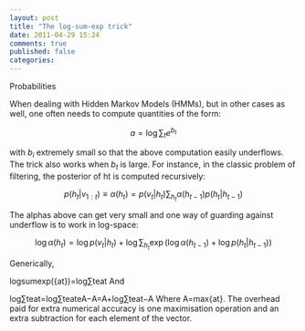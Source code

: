 ```yaml
---
layout: post
title: "The log-sum-exp trick"
date: 2011-04-29 15:24
comments: true
published: false
categories:
---
```


Probabilities

When dealing with Hidden Markov Models (HMMs), but in other cases as well, one often needs to compute quantities of the form:

$$ a = \log\sum_t e^{b_t} $$

with $b_i$ extremely small so that the above computation easily underflows. The trick also works when $b_t$ is large. For instance, in the classic problem of filtering, the posterior of ht is computed recursively:

$$ p(h_t\vert v_{1:t}) \equiv \alpha(h_t) = p(v_t\vert h_t)\sum_{h_t}\alpha(h_{t-1})p(h_t\vert h_{t-1})$$

The alphas above can get very small and one way of guarding against underflow is to work in log-space:

$$ \log \alpha(h_t) = \log p(v_t\vert h_t)+ \log \sum_{h_t}\exp(\log \alpha(h_{t-1}) + \log p(h_t\vert h_{t-1})) $$

Generically,

logsumexp({at})=log∑teat
And

log∑teat=log∑teateA−A=A+log∑teat−A
Where A=max{at}. The overhead paid for extra numerical accuracy is one maximisation operation and an extra subtraction for each element of the vector.
